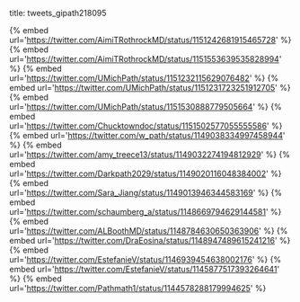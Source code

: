 title: tweets_gipath218095

{% embed url='https://twitter.com/AimiTRothrockMD/status/1151242681915465728' %}
{% embed url='https://twitter.com/AimiTRothrockMD/status/1151553639535828994' %}
{% embed url='https://twitter.com/UMichPath/status/1151232115629076482' %}
{% embed url='https://twitter.com/UMichPath/status/1151231723251912705' %}
{% embed url='https://twitter.com/UMichPath/status/1151530888779505664' %}
{% embed url='https://twitter.com/Chucktowndoc/status/1151502577055555586' %}
{% embed url='https://twitter.com/w_path/status/1149038334997458944' %}
{% embed url='https://twitter.com/amy_treece13/status/1149032274194812929' %}
{% embed url='https://twitter.com/Darkpath2029/status/1149020116048384002' %}
{% embed url='https://twitter.com/Sara_Jiang/status/1149013946344583169' %}
{% embed url='https://twitter.com/schaumberg_a/status/1148669794629144581' %}
{% embed url='https://twitter.com/ALBoothMD/status/1148784630650363906' %}
{% embed url='https://twitter.com/DraEosina/status/1148947489615241216' %}
{% embed url='https://twitter.com/EstefanieV/status/1146939454638002176' %}
{% embed url='https://twitter.com/EstefanieV/status/1145877517393264641' %}
{% embed url='https://twitter.com/Pathmath1/status/1144578288179994625' %}
